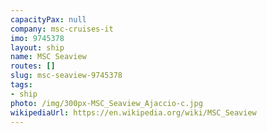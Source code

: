 ```yaml
---
capacityPax: null
company: msc-cruises-it
imo: 9745378
layout: ship
name: MSC Seaview
routes: []
slug: msc-seaview-9745378
tags:
- ship
photo: /img/300px-MSC_Seaview_Ajaccio-c.jpg
wikipediaUrl: https://en.wikipedia.org/wiki/MSC_Seaview
---
```

